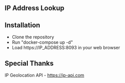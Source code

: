 IP Address Lookup
-----------------

## Installation

- Clone the repository
- Run "docker-compose up -d"
- Load https://IP_ADDRESS:8093 in your web browser


## Special Thanks

IP Geolocation API - https://ip-api.com
